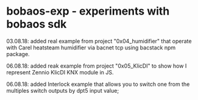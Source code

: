 # bobaos-exp - experiments with bobaos sdk

03.08.18: added real example from project "0x04_humidifier" that operate with Carel heatsteam humidifier via bacnet tcp using bacstack npm package.

06.08.18: added reak example from project "0x05_KlicDI" to show how I represent Zennio KlicDI KNX module in JS.

06.08.18: added Interlock example that allows you to switch one from the multiples switch outputs by dpt5 input value;
